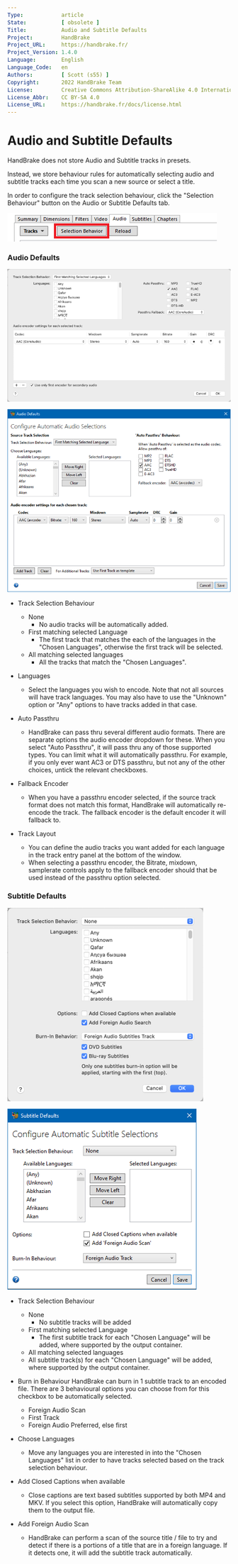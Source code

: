 ```yaml
---
Type:            article
State:           [ obsolete ]
Title:           Audio and Subtitle Defaults
Project:         HandBrake
Project_URL:     https://handbrake.fr/
Project_Version: 1.4.0
Language:        English
Language_Code:   en
Authors:         [ Scott (s55) ]
Copyright:       2022 HandBrake Team
License:         Creative Commons Attribution-ShareAlike 4.0 International
License_Abbr:    CC BY-SA 4.0
License_URL:     https://handbrake.fr/docs/license.html
---
```


Audio and Subtitle Defaults
=============================

HandBrake does not store Audio and Subtitle tracks in presets.

Instead, we store behaviour rules for automatically selecting audio and subtitle tracks each time you scan a new source or select a title.

In order to configure the track selection behaviour, click the "Selection Behaviour" button on the Audio or Subtitle Defaults tab.

![Audio Defaults Access Button](../../images/windows/audio-configure-defaults-button-win-1.4.0.png "Audio Defaults Window")

### Audio Defaults

<!-- .system-macos -->
![Audio Defaults Window](../../images/mac/audio-defaults-mac-1.4.0.png "Audio Defaults Window")
<!-- /.system-macos -->
<!-- .system-windows -->
![Audio Defaults Window](../../images/windows/audio-defaults-win-1.4.0.png "Audio Defaults Window")
<!-- /.system-windows -->

- Track Selection Behaviour
  - None
    - No audio tracks will be automatically added.
  - First matching selected Language
    - The first track that matches the each of the languages in the "Chosen Languages", otherwise the first track will be selected.
  - All matching selected languages
    - All the tracks that match the "Chosen Languages".
    
- Languages
  - Select the languages you wish to encode. Note that not all sources will have track languages. You may also have to use the "Unknown" option or "Any" options to have tracks added in that case.

- Auto Passthru
  - HandBrake can pass thru several different audio formats. There are separate options the audio encoder dropdown for these. When you select "Auto Passthru", it will pass thru any of those supported types.  You can limit what it will automatically passthru. For example, if you only ever want AC3 or DTS passthru, but not any of the other choices, untick the relevant checkboxes.
  
- Fallback Encoder
  - When you have a passthru encoder selected, if the source track format does not match this format, HandBrake will automatically re-encode the track. The fallback encoder is the default encoder it will fallback to.  
  
- Track Layout
  - You can define the audio tracks you want added for each language in the track entry panel at the bottom of the window.
  - When selecting a passthru encoder, the Bitrate, mixdown, samplerate controls apply to the fallback encoder should that be used instead of the passthru option selected. 

### Subtitle Defaults

<!-- .system-macos -->
![Subtitle Defaults Window](../../images/mac/subtitle-defaults-mac-1.4.0.png "Audio Defaults Window")
<!-- /.system-macos -->
<!-- .system-windows -->
![Subtitle Defaults Window](../../images/windows/subtitle-defaults-win-1.4.0.png "Subtitle Defaults Window")
<!-- /.system-windows -->

- Track Selection Behaviour
  - None
    - No subtitle tracks will be added
  - First matching selected Language
    - The first subtitle track for each "Chosen Language" will be added, where supported by the output container. 
  - All matching selected languages
   - All subtitle track(s) for each "Chosen Language" will be added, where supported by the output container. 
   
- Burn in Behaviour
  HandBrake can burn in 1 subtitle track to an encoded file. There are 3 behavioural options you can choose from for this checkbox to be automatically selected.
  - Foreign Audio Scan
  - First Track
  - Foreign Audio Preferred, else first
  
- Choose Languages
  - Move any languages you are interested in into the "Chosen Languages" list in order to have tracks selected based on the track selection behaviour.
  
- Add Closed Captions when available
  - Close captions are text based subtitles supported by both MP4 and MKV. If you select this option, HandBrake will automatically copy them to the output file.
  
- Add Foreign Audio Scan
  - HandBrake can perform a scan of the source title / file to try and detect if there is a portions of a title that are in a foreign language. If it detects one, it will add the subtitle track automatically. 

